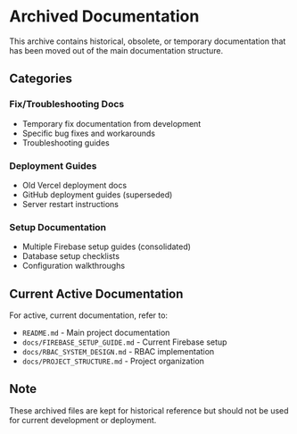 # Archived Documentation

This archive contains historical, obsolete, or temporary documentation that has been moved out of the main documentation structure.

## Categories

### Fix/Troubleshooting Docs
- Temporary fix documentation from development
- Specific bug fixes and workarounds
- Troubleshooting guides

### Deployment Guides
- Old Vercel deployment docs
- GitHub deployment guides (superseded)
- Server restart instructions

### Setup Documentation
- Multiple Firebase setup guides (consolidated)
- Database setup checklists
- Configuration walkthroughs

## Current Active Documentation

For active, current documentation, refer to:
- `README.md` - Main project documentation
- `docs/FIREBASE_SETUP_GUIDE.md` - Current Firebase setup
- `docs/RBAC_SYSTEM_DESIGN.md` - RBAC implementation
- `docs/PROJECT_STRUCTURE.md` - Project organization

## Note

These archived files are kept for historical reference but should not be used for current development or deployment.

